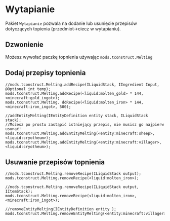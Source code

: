 # Wytapianie

Pakiet `Wytapianie` pozwala na dodanie lub usunięcie przepisów dotyczących topienia (przedmiot->ciecz w wytapianiu).

## Dzwonienie

Możesz wywołać paczkę topnienia używając `mods.tconstruct.Melting`

## Dodaj przepisy topnienia

```zenscript
//mods.tconstruct.Melting.addRecipe(ILiquidStack, IIngredient Input, @Optional int temp);
mods.tconstruct.Melting.addRecipe(<liquid:molten_gold> * 144,<minecraft:gold_ingot>);
mods.tconstruct.Melting. ddRecipe(<liquid:molten_iron> * 144,<minecraft:iron_ingot>, 500);

//addEntityMelting(IEntityDefinition entity stack, ILiquidStack stack);
//Możesz po prostu zastąpić istniejący przepis, nie musisz go najpierw usunąć!
mods.tconstruct.Melting.addEntityMelting(<entity:minecraft:sheep>, <liquid:cryotheum>);
mods.tconstruct.Melting.addEntityMelting(<entity:minecraft:villager>, <liquid:cryotheum>);

```

## Usuwanie przepisów topnienia

```zenscript
//mods.tconstruct.Melting.removeRecipe(ILiquidStack output);
mods.tconstruct.Melting.removeRecipe(<liquid:molten_iron>);

//mods.tconstruct.Melting.removeRecipe(ILiquidStack output, IItemStack);
mods.tconstruct.Melting.removeRecipe(<liquid:molten_iron>, <minecraft:iron_ingot>);

//removeEntityMelting(IEntityDefinition entity );
mods.tconstruct.Melting.removeEntityMelting(<entity:minecraft:villager>);
```